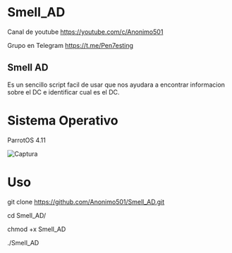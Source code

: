 # Smell_AD

Canal de youtube https://youtube.com/c/Anonimo501

Grupo en Telegram https://t.me/Pen7esting

## Smell AD

Es un sencillo script facil de usar que nos ayudara a encontrar informacion sobre el DC e identificar cual es el DC.

# Sistema Operativo

ParrotOS 4.11


![Captura](https://user-images.githubusercontent.com/67207446/120569154-f378d000-c3da-11eb-9394-2ab912e97ec5.PNG)


# Uso

git clone https://github.com/Anonimo501/Smell_AD.git

cd Smell_AD/

chmod +x Smell_AD

./Smell_AD
